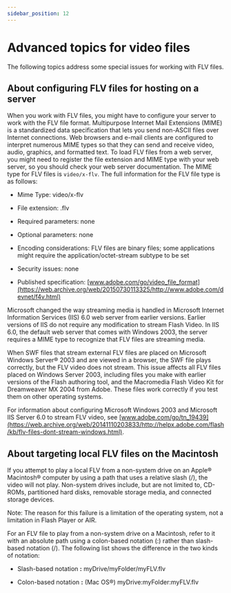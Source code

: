 ```yaml
---
sidebar_position: 12
---
```


# Advanced topics for video files

The following topics address some special issues for working with FLV files.

## About configuring FLV files for hosting on a server

When you work with FLV files, you might have to configure your server to work
with the FLV file format. Multipurpose Internet Mail Extensions (MIME) is a
standardized data specification that lets you send non-ASCII files over Internet
connections. Web browsers and e-mail clients are configured to interpret
numerous MIME types so that they can send and receive video, audio, graphics,
and formatted text. To load FLV files from a web server, you might need to
register the file extension and MIME type with your web server, so you should
check your web server documentation. The MIME type for FLV files is
`video/x-flv`. The full information for the FLV file type is as follows:

- Mime Type: video/x-flv

- File extension: .flv

- Required parameters: none

- Optional parameters: none

- Encoding considerations: FLV files are binary files; some applications might
  require the application/octet-stream subtype to be set

- Security issues: none

- Published specification:
  [www.adobe.com/go/video_file_format](https://web.archive.org/web/20150730113325/http://www.adobe.com/devnet/f4v.html)

Microsoft changed the way streaming media is handled in Microsoft Internet
Information Services (IIS) 6.0 web server from earlier versions. Earlier
versions of IIS do not require any modification to stream Flash Video. In IIS
6.0, the default web server that comes with Windows 2003, the server requires a
MIME type to recognize that FLV files are streaming media.

When SWF files that stream external FLV files are placed on Microsoft Windows
Server® 2003 and are viewed in a browser, the SWF file plays correctly, but the
FLV video does not stream. This issue affects all FLV files placed on Windows
Server 2003, including files you make with earlier versions of the Flash
authoring tool, and the Macromedia Flash Video Kit for Dreamweaver MX 2004 from
Adobe. These files work correctly if you test them on other operating systems.

For information about configuring Microsoft Windows 2003 and Microsoft IIS
Server 6.0 to stream FLV video, see
[www.adobe.com/go/tn_19439](https://web.archive.org/web/20141110203833/http://helpx.adobe.com/flash/kb/flv-files-dont-stream-windows.html).

## About targeting local FLV files on the Macintosh

If you attempt to play a local FLV from a non-system drive on an Apple®
Macintosh® computer by using a path that uses a relative slash (/), the video
will not play. Non-system drives include, but are not limited to, CD-ROMs,
partitioned hard disks, removable storage media, and connected storage devices.

Note: The reason for this failure is a limitation of the operating system, not a
limitation in Flash Player or AIR.

For an FLV file to play from a non-system drive on a Macintosh, refer to it with
an absolute path using a colon-based notation (:) rather than slash-based
notation (/). The following list shows the difference in the two kinds of
notation:

- Slash-based notation **:** myDrive/myFolder/myFLV.flv

- Colon-based notation **:** (Mac OS®) myDrive:myFolder:myFLV.flv
